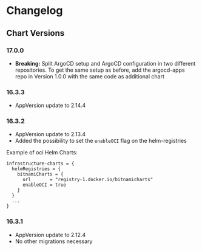 # Changelog

## Chart Versions

### 17.0.0

- **Breaking:** Split ArgoCD setup and ArgoCD configuration in two different repositories. To get the same setup as before, add the argocd-apps repo in Version 1.0.0 with the same code as additional chart


### 16.3.3

- AppVersion update to 2.14.4

### 16.3.2

- AppVersion update to 2.13.4
- Added the possibility to set the `enableOCI` flag on the helm-registries

 Example of oci Helm Charts:

```hcl
infrastructure-charts = {
  helmRegistries = {
    bitnamiCharts = {
      url       = "registry-1.docker.io/bitnamicharts"
      enableOCI = true
    }
  }
  ...
}
```

### 16.3.1

- AppVersion update to 2.12.4
- No other migrations necessary
